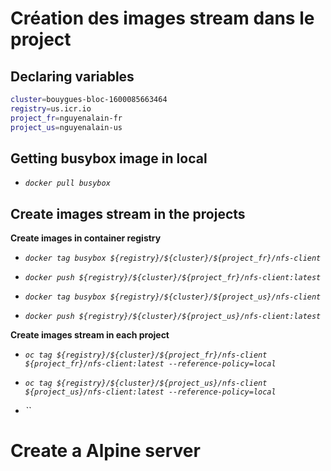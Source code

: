 # Création des images stream dans le project

## Declaring variables
```sh
cluster=bouygues-bloc-1600085663464
registry=us.icr.io
project_fr=nguyenalain-fr
project_us=nguyenalain-us
```


## **Getting busybox image in local**
* *`docker pull busybox`*

## **Create images stream in the projects**

**Create images in container registry**
* *`docker tag busybox ${registry}/${cluster}/${project_fr}/nfs-client`*
* *`docker push ${registry}/${cluster}/${project_fr}/nfs-client:latest`*

* *`docker tag busybox ${registry}/${cluster}/${project_us}/nfs-client`*
* *`docker push ${registry}/${cluster}/${project_us}/nfs-client:latest`*

**Create images stream in each project**
* *`oc tag ${registry}/${cluster}/${project_fr}/nfs-client ${project_fr}/nfs-client:latest --reference-policy=local`*

* *`oc tag ${registry}/${cluster}/${project_us}/nfs-client ${project_us}/nfs-client:latest --reference-policy=local`*
* *``*
# Create a Alpine server